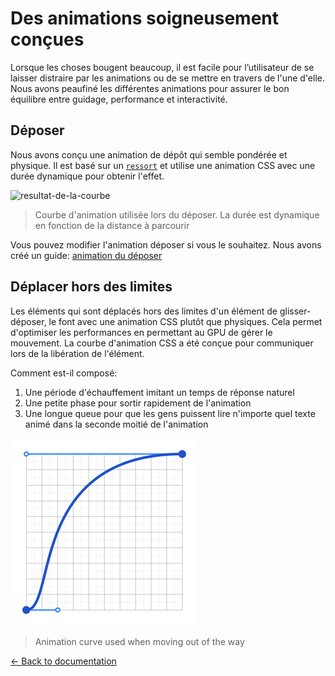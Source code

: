 # Des animations soigneusement conçues

Lorsque les choses bougent beaucoup, il est facile pour l’utilisateur de se laisser distraire par les animations ou de se mettre en travers de l'une d'elle. Nous avons peaufiné les différentes animations pour assurer le bon équilibre entre guidage, performance et interactivité.

## Déposer

Nous avons conçu une animation de dépôt qui semble pondérée et physique. Il est basé sur un [`ressort`](https://developer.android.com/guide/topics/graphics/spring-animation) et utilise une animation CSS avec une durée dynamique pour obtenir l'effet.

![resultat-de-la-courbe](https://user-images.githubusercontent.com/2182637/48235467-1ce34200-e412-11e8-8c69-2060a0c2f61a.png)

> Courbe d'animation utilisée lors du déposer. La durée est dynamique en fonction de la distance à parcourir

Vous pouvez modifier l'animation déposer si vous le souhaitez. Nous avons créé un guide: [animation du déposer](/docs/guides/drop-animation.md)

## Déplacer hors des limites

Les éléments qui sont déplacés hors des limites d'un élément de glisser-déposer, le font avec une animation CSS plutôt que physiques. Cela permet d'optimiser les performances en permettant au GPU de gérer le mouvement. La courbe d'animation CSS a été conçue pour communiquer lors de la libération de l'élément.

Comment est-il composé:

1. Une période d'échauffement imitant un temps de réponse naturel
2. Une petite phase pour sortir rapidement de l'animation
3. Une longue queue pour que les gens puissent lire n'importe quel texte animé dans la seconde moitié de l'animation

![animation curve](https://raw.githubusercontent.com/alexreardon/files/master/resources/dnd-ease-in-out-small.png?raw=true)

> Animation curve used when moving out of the way

[← Back to documentation](/README.md#documentation-)
